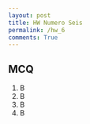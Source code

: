 ```yaml
---
layout: post
title: HW Numero Seis
permalink: /hw_6
comments: True
---
```


## MCQ
1) B 
2) B
3) B
4) B
